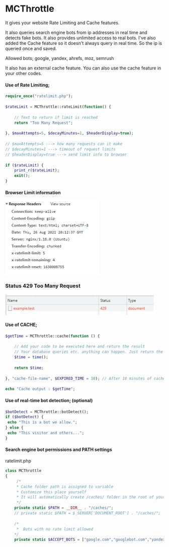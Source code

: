 # MCThrottle


It gives your website Rate Limiting and Cache features.

It also queries search engine bots from ip addresses in real time and detects fake bots. It also provides unlimited access to real bots. I've also added the Cache feature so it doesn't always query in real time. So the ip is queried once and saved.

Allowed bots; google, yandex, ahrefs, moz, semrush

It also has an external cache feature. You can also use the cache feature in your other codes.

#### Use of Rate Limiting;
```php
require_once("ratelimit.php");
 
$rateLimit = MCThrottle::rateLimit(function() {

    // Text to return if limit is reached
    return "Too Many Request";
    
}, $maxAttempts=5, $decayMinutes=1, $headerDisplay=true);

// $maxAttempts=5 ---> how many requests can it make
// $decayMinutes=1 ---> timeout of request limits
// $headerDisplay=true ---> send limit info to browser

if ($rateLimit) {
    print_r($rateLimit);
    exit();
}
```

#### Browser Limit information 
![alt text](/rate1.png?raw=true)

### Status 429 Too Many Request  
![alt text](/rate2.png?raw=true)

#### Use of CACHE;
```php
$getTime = MCThrottle::cache(function () {

    // Add your code to be executed here and return the result
    // Your database queries etc. anything can happen. Just return the result.
    $time = time();
    
    return $time;
    
}, "cache-file-name", $EXPIRED_TIME = 10); // After 10 minutes of cache time expires, the request runs again

echo "Cache output : $getTime";
```

#### Use of real-time bot detection; (optional)
```php
$botDetect = MCThrottle::botDetect();
if ($botDetect) {
 echo "This is a bot we allow.";
} else {
 echo "This visitor and others...";
}
```

#### Search engine bot permissions and PATH settings
ratelimit.php
```php
class MCThrottle
{
     /*
     * Cache folder path is assigned to variable
     * Customize this place yourself
     * It will automatically create /caches/ folder in the root of your site (if you have write permission)
     */
    private static $PATH = __DIR__ . "/caches/";
    // private static $PATH = $_SERVER['DOCUMENT_ROOT'] . "/caches/";
 
    /*
     *  Bots with no rate limit allowed
    */
    private static $ACCEPT_BOTS = ["google.com","googlebot.com","yandex.com","yandex.ru","ahrefs.com","moz.com","semrush.com"];
```

